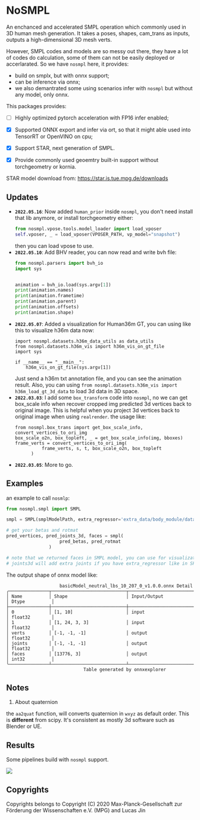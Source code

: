 # NoSMPL

An enchanced and accelerated SMPL operation which commonly used in 3D human mesh generation. It takes a poses, shapes, cam_trans as inputs, outputs a high-dimensional 3D mesh verts.

However, SMPL codes and models are so messy out there, they have a lot of codes do calculation, some of them can not be easily deployed or accerlarated. So we have `nosmpl` here, it provides:

- build on smplx, but with onnx support;
- can be inference via onnx;
- we also demantrated some using scenarios infer with `nosmpl` but without any model, only onnx.

This packages provides:

- [ ] Highly optimized pytorch acceleration with FP16 infer enabled;
- [x] Supported ONNX export and infer via ort, so that it might able used into TensorRT or OpenVINO on cpu;
- [x] Support STAR, next generation of SMPL.
- [x] Provide commonly used geoemtry built-in support without torchgeometry or kornia.


STAR model download from: https://star.is.tue.mpg.de/downloads


## Updates

- **`2022.05.16`**: Now added `human_prior` inside `nosmpl`, you don't need install that lib anymore, or install torchgeometry either:
  ```python
  from nosmpl.vpose.tools.model_loader import load_vposer
  self.vposer, _ = load_vposer(VPOSER_PATH, vp_model="snapshot")
  ```
  then you can load vpose to use.
- **`2022.05.10`**: Add BHV reader, you can now read and write bvh file:
  ```python
  from nosmpl.parsers import bvh_io
  import sys


  animation = bvh_io.load(sys.argv[1])
  print(animation.names)
  print(animation.frametime)
  print(animation.parent)
  print(animation.offsets)
  print(animation.shape)
  ```
- **`2022.05.07`**: Added a visualization for Human36m GT, you can using like this to visualize h36m data now:
  ```
  import nosmpl.datasets.h36m_data_utils as data_utils
  from nosmpl.datasets.h36m_vis import h36m_vis_on_gt_file
  import sys

  if __name__ == "__main__":
      h36m_vis_on_gt_file(sys.argv[1])
  ```
  Just send a h36m txt annotation file, and you can see the animation result. Also, you can using `from nosmpl.datasets.h36m_vis import h36m_load_gt_3d_data` to load 3d data in 3D space.
- **`2022.03.03`**: I add some `box_transform` code into `nosmpl`, no we can get box_scale info when recover cropped img predicted 3d vertices back to original image. This is helpful when you project 3d vertices back to original image when using `realrender`.
  the usage like:
  ```
  from nosmpl.box_trans import get_box_scale_info, convert_vertices_to_ori_img
  box_scale_o2n, box_topleft, _ = get_box_scale_info(img, bboxes)
  frame_verts = convert_vertices_to_ori_img(
            frame_verts, s, t, box_scale_o2n, box_topleft
        )
  ```
- **`2022.03.05`**: More to go.



## Examples

an example to call `nosmlp`:

```python
from nosmpl.smpl import SMPL

smpl = SMPL(smplModelPath, extra_regressor='extra_data/body_module/data_from_spin/J_regressor_extra.npy').to(device)

# get your betas and rotmat
pred_vertices, pred_joints_3d, faces = smpl(
                    pred_betas, pred_rotmat
                ) 

# note that we returned faces in SMPL model, you can use for visualization
# joints3d will add extra joints if you have extra_regressor like in SPIN or VIBE

```

The output shape of onnx model like:

```
                    basicModel_neutral_lbs_10_207_0_v1.0.0.onnx Detail
╭───────────────┬────────────────────────────┬──────────────────────────┬────────────────╮
│ Name          │ Shape                      │ Input/Output             │ Dtype          │
├───────────────┼────────────────────────────┼──────────────────────────┼────────────────┤
│ 0             │ [1, 10]                    │ input                    │ float32        │
│ 1             │ [1, 24, 3, 3]              │ input                    │ float32        │
│ verts         │ [-1, -1, -1]               │ output                   │ float32        │
│ joints        │ [-1, -1, -1]               │ output                   │ float32        │
│ faces         │ [13776, 3]                 │ output                   │ int32          │
╰───────────────┴────────────────────────────┴──────────────────────────┴────────────────╯
                             Table generated by onnxexplorer
```


## Notes

1. About quaternion

the `aa2quat` function, will converts quaternion in `wxyz` as default order. This is **different** from scipy. It's consistent as mostly 3d software such as Blender or UE.


## Results

Some pipelines build with `nosmpl` support.

![](https://s4.ax1x.com/2022/02/20/HLGD00.gif)

## Copyrights

Copyrights belongs to Copyright (C) 2020 Max-Planck-Gesellschaft zur Förderung der Wissenschaften e.V. (MPG) and Lucas Jin